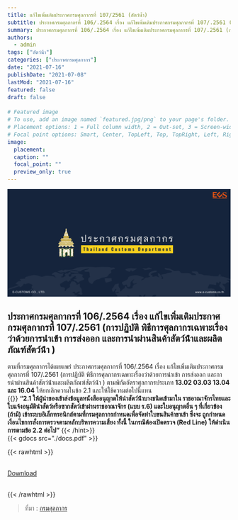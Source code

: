 ```yaml
---
title: แก้ไขเพิ่มเติมประกาศกรมศุลกากรที่ 107/2561 (สัตว์น้ำ)
subtitle: ประกาศกรมศุลกากรที่ 106/.2564 เรื่อง แก้ไขเพิ่มเติมประกาศกรมศุลกากรที่ 107/.2561 (การปฏิบัติ พิธีการศุลกากรเฉพาะเรื่องว่าด้วยการนําเข้า การส่งออก และการนําผ่านสินค้าสัตว์น้ําและผลิตภัณฑ์สัตว์น้ํา )
summary: ประกาศกรมศุลกากรที่ 106/.2564 เรื่อง แก้ไขเพิ่มเติมประกาศกรมศุลกากรที่ 107/.2561 (การปฏิบัติ พิธีการศุลกากรเฉพาะเรื่องว่าด้วยการนําเข้า การส่งออก และการนําผ่านสินค้าสัตว์น้ําและผลิตภัณฑ์สัตว์น้ํา )
authors:
  - admin
tags: ["สัตว์น้ํา"]
categories: ["ประกาศกรมศุลกากร"]
date: "2021-07-16"
publishDate: "2021-07-08"
lastMod: "2021-07-16"
featured: false
draft: false

# Featured image
# To use, add an image named `featured.jpg/png` to your page's folder.
# Placement options: 1 = Full column width, 2 = Out-set, 3 = Screen-width
# Focal point options: Smart, Center, TopLeft, Top, TopRight, Left, Right, BottomLeft, Bottom, BottomRight
image:
  placement:
  caption: ""
  focal_point: ""
  preview_only: true
---
```


![](featured.png)

## ประกาศกรมศุลกากรที่ 106/.2564 เรื่อง แก้ไขเพิ่มเติมประกาศกรมศุลกากรที่ 107/.2561 (การปฏิบัติ พิธีการศุลกากรเฉพาะเรื่องว่าด้วยการนําเข้า การส่งออก และการนําผ่านสินค้าสัตว์น้ําและผลิตภัณฑ์สัตว์น้ํา )

ตามที่กรมศุลกากรได้เผยแพร่ ประกาศกรมศุลกากรที่ 106/.2564 เรื่อง แก้ไขเพิ่มเติมประกาศกรมศุลกากรที่ 107/.2561 (การปฏิบัติ พิธีการศุลกากรเฉพาะเรื่องว่าด้วยการนําเข้า การส่งออก และการนําผ่านสินค้าสัตว์น้ําและผลิตภัณฑ์สัตว์น้ํา ) ตามพิกัดอัตราศุลกากรประเภท **13.02 03.03 13.04 และ 16.04** ให้ยกเลิกความในข้อ 2.1 และให้ใช้ความต่อไปนี้แทน
<br>
{{<hint danger>}}
**“2.1 ให้ผู้นําของเข้าส่งข้อมูลหนังสืออนุญาตให้นําสัตว์น้ําบางชนิดเข้ามาใน ราชอาณาจักรไทยและใบแจ้งอนุมัตินําสัตว์หรือซากสัตว์เข้าผ่านราชอาณาจักร (แบบ ร.6) และใบอนุญาตอื่น ๆ ที่เกี่ยวข้อง (ถ้ามี) เข้าระบบอิเล็กทรอนิกส์ตามที่กรมศุลกากรกําหนดเพื่อจัดทําใบขนสินค้าขาเข้า ซึ่งจะ ถูกกําหนดเงื่อนไขการสั่งการตรวจตามหลักบริหารความเสี่ยง ทั้งนี้ ในกรณีต้องเปิดตรวจ (Red Line) ให้ดําเนินการตามข้อ 2.2 ต่อไป”**
{{< /hint>}}
<br>
{{< gdocs src="./docs.pdf" >}}

{{< rawhtml >}}
<br>

<br>
<div class="article-tags">
<a class="badge badge-danger" href="./docs.pdf" target="_blank" id="download_files_new">Download</a>

</div>
<br>

{{< /rawhtml >}}

> ที่มา : [กรมศุลกากร](http://www.customs.go.th/cont_strc_download_with_docno_date.php?lang=th&top_menu=menu_homepage&current_id=14232932404e505f4b464b48464b49)

